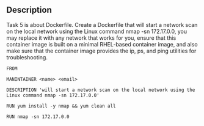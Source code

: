 Description
---
Task 5 is about Dockerfile. Create a Dockerfile that will start a network scan on the local network using the Linux command nmap -sn 172.17.0.0, you may replace it with any network that works for you, ensure that this container image is built on a minimal RHEL-based container image, and also make sure that the container image provides the ip, ps, and ping utilities for troubleshooting.

```
FROM

MANINTAINER <name> <email>

DESCRIPTION 'will start a network scan on the local network using the Linux command nmap -sn 172.17.0.0'

RUN yum install -y nmap && yum clean all

RUN nmap -sn 172.17.0.0

```
